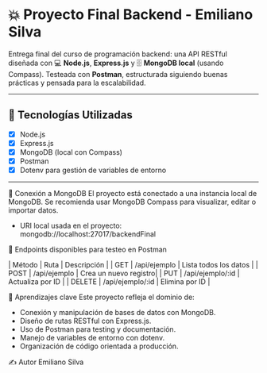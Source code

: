 # 💥 Proyecto Final Backend - Emiliano Silva

Entrega final del curso de programación backend: una API RESTful diseñada con 💻 **Node.js**, **Express.js** y 🗄️ **MongoDB local** (usando Compass). Testeada con **Postman**, estructurada siguiendo buenas prácticas y pensada para la escalabilidad.

---

## 🚀 Tecnologías Utilizadas

- [x] Node.js
- [x] Express.js
- [x] MongoDB (local con Compass)
- [x] Postman
- [x] Dotenv para gestión de variables de entorno

---

🔌 Conexión a MongoDB
El proyecto está conectado a una instancia local de MongoDB. Se recomienda usar MongoDB Compass para visualizar, editar o importar datos.
- URI local usada en el proyecto:
mongodb://localhost:27017/backendFinal


🧪 Endpoints disponibles para testeo en Postman


| Método | Ruta             | Descripción           | 
| GET    | /api/ejemplo     | Lista todos los datos | 
| POST   | /api/ejemplo     | Crea un nuevo registro| 
| PUT    | /api/ejemplo/:id | Actualiza por ID      | 
| DELETE | /api/ejemplo/:id | Elimina por ID        | 


🧠 Aprendizajes clave
Este proyecto refleja el dominio de:
- Conexión y manipulación de bases de datos con MongoDB.
- Diseño de rutas RESTful con Express.js.
- Uso de Postman para testing y documentación.
- Manejo de variables de entorno con dotenv.
- Organización de código orientada a producción.

✍️ Autor
Emiliano Silva